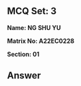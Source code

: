 ## MCQ Set: 3

**Name: NG SHU YU**

**Matrix No: A22EC0228**

**Section: 01**

## Answer
<img src="" alt=""/></a>
